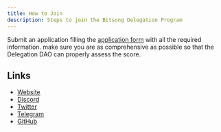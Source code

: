 ```yaml
---
title: How to Join
description: Steps to join the Bitsong Delegation Program
---
```


Submit an application filling the [application form](https://forms.gle/tRAz9b8HePJZZv1e6) with all the required information.
make sure you are as comprehensive as possible so that the Delegation DAO can properly assess the score.

## Links
- [Website](https://bitsong.io)
- [Discord](https://discord.bitsong.io)
- [Twitter](https://twitter.com/bitsongofficial)
- [Telegram](https://t.me/BitSongOfficial)
- [GitHub](https://github.com/bitsongofficial)